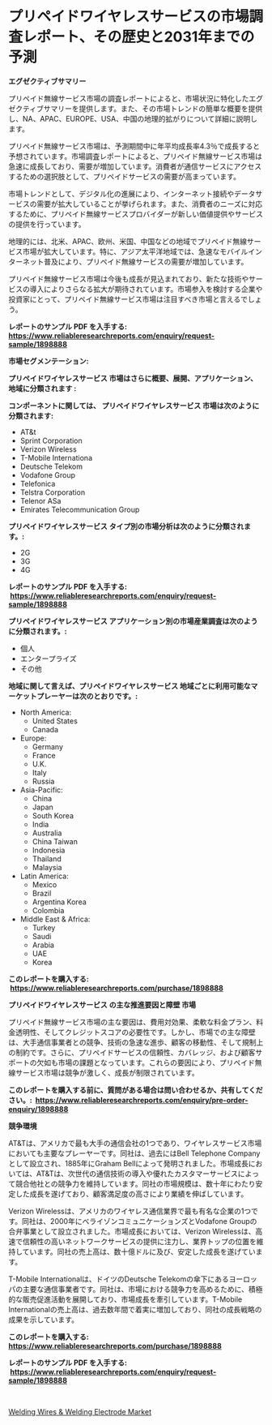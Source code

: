 <p><h1>プリペイドワイヤレスサービスの市場調査レポート、その歴史と2031年までの予測</h1></p><p><strong>エグゼクティブサマリー</strong></p>
<p><p>プリペイド無線サービス市場の調査レポートによると、市場状況に特化したエグゼクティブサマリーを提供します。また、その市場トレンドの簡単な概要を提供し、NA、APAC、EUROPE、USA、中国の地理的拡がりについて詳細に説明します。</p><p>プリペイド無線サービス市場は、予測期間中に年平均成長率4.3％で成長すると予想されています。市場調査レポートによると、プリペイド無線サービス市場は急速に成長しており、需要が増加しています。消費者が通信サービスにアクセスするための選択肢として、プリペイドサービスの需要が高まっています。</p><p>市場トレンドとして、デジタル化の進展により、インターネット接続やデータサービスの需要が拡大していることが挙げられます。また、消費者のニーズに対応するために、プリペイド無線サービスプロバイダーが新しい価値提供やサービスの提供を行っています。</p><p>地理的には、北米、APAC、欧州、米国、中国などの地域でプリペイド無線サービス市場が拡大しています。特に、アジア太平洋地域では、急速なモバイルインターネット普及により、プリペイド無線サービスの需要が増加しています。</p><p>プリペイド無線サービス市場は今後も成長が見込まれており、新たな技術やサービスの導入によりさらなる拡大が期待されています。市場参入を検討する企業や投資家にとって、プリペイド無線サービス市場は注目すべき市場と言えるでしょう。</p></p>
<p><strong>レポートのサンプル PDF を入手する: <a href="https://www.reliableresearchreports.com/enquiry/request-sample/1898888">https://www.reliableresearchreports.com/enquiry/request-sample/1898888</a></strong></p>
<p><strong>市場セグメンテーション:</strong></p>
<p><strong> プリペイドワイヤレスサービス 市場はさらに概要、展開、アプリケーション、地域に分類されます :</strong></p>
<p><strong>コンポーネントに関しては、 プリペイドワイヤレスサービス 市場は次のように分類されます: &nbsp;</strong></p>
<p><ul><li>AT&t</li><li>Sprint Corporation</li><li>Verizon Wireless</li><li>T-Mobile Internationa</li><li>Deutsche Telekom</li><li>Vodafone Group</li><li>Telefonica</li><li>Telstra Corporation</li><li>Telenor ASa</li><li>Emirates Telecommunication Group</li></ul></p>
<p><strong> プリペイドワイヤレスサービス タイプ別の市場分析は次のように分類されます。:</strong></p>
<p><ul><li>2G</li><li>3G</li><li>4G</li></ul></p>
<p><strong>レポートのサンプル PDF を入手する: &nbsp;<a href="https://www.reliableresearchreports.com/enquiry/request-sample/1898888">https://www.reliableresearchreports.com/enquiry/request-sample/1898888</a></strong></p>
<p><strong> プリペイドワイヤレスサービス アプリケーション別の市場産業調査は次のように分類されます。:</strong></p>
<p><ul><li>個人</li><li>エンタープライズ</li><li>その他</li></ul></p>
<p><strong>地域に関して言えば、プリペイドワイヤレスサービス 地域ごとに利用可能なマーケットプレーヤーは次のとおりです。:</strong></p>
<p><ul>
    <li>
        North America:
        <ul>
            <li>United States</li>
            <li>Canada</li>
        </ul>
    </li>
    <li>
        Europe:
        <ul>
            <li>Germany</li>
            <li>France</li>
            <li>U.K.</li>
            <li>Italy</li>
            <li>Russia</li>
        </ul>
    </li>
    <li>
        Asia-Pacific:
        <ul>
            <li>China</li>
            <li>Japan</li>
            <li>South Korea</li>
            <li>India</li>
            <li>Australia</li>
            <li>China Taiwan</li>
            <li>Indonesia</li>
            <li>Thailand</li>
            <li>Malaysia</li>
        </ul>
    </li>
    <li>
        Latin America:
        <ul>
            <li>Mexico</li>
            <li>Brazil</li>
            <li>Argentina Korea</li>
            <li>Colombia</li>
        </ul>
    </li>
    <li>
        Middle East & Africa:
        <ul>
            <li>Turkey</li>
            <li>Saudi</li>
            <li>Arabia</li>
            <li>UAE</li>
            <li>Korea</li>
        </ul>
    </li>
    </ul></p>
<p><strong>このレポートを購入する: &nbsp;<a href="https://www.reliableresearchreports.com/purchase/1898888">https://www.reliableresearchreports.com/purchase/1898888</a></strong></p>
<p><strong>プリペイドワイヤレスサービス の主な推進要因と障壁 市場</strong></p>
<p><p>プリペイド無線サービス市場の主な要因は、費用対効果、柔軟な料金プラン、料金透明性、そしてクレジットスコアの必要性です。しかし、市場での主な障壁は、大手通信事業者との競争、技術の急速な進歩、顧客の移動性、そして規制上の制約です。さらに、プリペイドサービスの信頼性、カバレッジ、および顧客サポートの欠如も市場の課題となっています。これらの要因により、プリペイド無線サービス市場は競争が激しく、成長が制限されています。</p></p>
<p><strong>このレポートを購入する前に、質問がある場合は問い合わせるか、共有してください。:&nbsp; <a href="https://www.reliableresearchreports.com/enquiry/pre-order-enquiry/1898888">https://www.reliableresearchreports.com/enquiry/pre-order-enquiry/1898888</a></strong></p>
<p><strong>競争環境</strong></p>
<p><p>AT&Tは、アメリカで最も大手の通信会社の1つであり、ワイヤレスサービス市場においても主要なプレーヤーです。同社は、過去にはBell Telephone Companyとして設立され、1885年にGraham Bellによって発明されました。市場成長においては、AT&Tは、次世代の通信技術の導入や優れたカスタマーサービスによって競合他社との競争力を維持しています。同社の市場規模は、数十年にわたり安定した成長を遂げており、顧客満足度の高さにより業績を伸ばしています。</p><p>Verizon Wirelessは、アメリカのワイヤレス通信業界で最も有名な企業の1つです。同社は、2000年にベライゾンコミュニケーションズとVodafone Groupの合弁事業として設立されました。市場成長においては、Verizon Wirelessは、高速で信頼性の高いネットワークサービスの提供に注力し、業界トップの位置を維持しています。同社の売上高は、数十億ドルに及び、安定した成長を遂げています。</p><p>T-Mobile Internationalは、ドイツのDeutsche Telekomの傘下にあるヨーロッパの主要な通信事業者です。同社は、市場における競争力を高めるために、積極的な販売促進活動を展開しており、市場成長を牽引しています。T-Mobile Internationalの売上高は、過去数年間で着実に増加しており、同社の成長戦略の成果を示しています。</p></p>
<p><strong>このレポートを購入する: &nbsp; <a href="https://www.reliableresearchreports.com/purchase/1898888">https://www.reliableresearchreports.com/purchase/1898888</a></strong></p>
<p><strong>レポートのサンプル PDF を入手する: &nbsp;<a href="https://www.reliableresearchreports.com/enquiry/request-sample/1898888">https://www.reliableresearchreports.com/enquiry/request-sample/1898888</a></strong><strong></strong></p>
<p>&nbsp;</p>
<p><p><a href="https://github.com/Sarissaschmalingtr6fz2739/Market-Research-Report-List-1/blob/main/welding-wires-welding-electrode-market.md">Welding Wires & Welding Electrode Market</a></p></p>